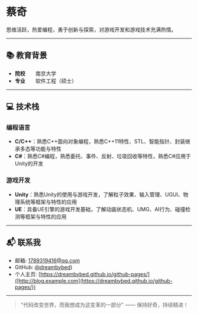 # 蔡奇
  
思维活跃，热爱编程，勇于创新与探索，对游戏开发和游戏技术充满热情。

---

## 📚 教育背景

- **院校**  南京大学  
- **专业**  软件工程（硕士）  


---

## 💻 技术栈

### 编程语言
- **C/C++**：熟悉C++面向对象编程，熟悉C++11特性、STL、智能指针、封装继承多态等功能与特性
- **C#**：熟悉C#编程，熟悉委托、事件、反射、垃圾回收等特性，熟悉C#应用于Unity的开发

### 游戏开发
- **Unity**：熟悉Unity的使用与游戏开发，了解粒子效果、输入管理、UGUI、物理系统等框架与特性的应用
- **UE**：具备UE引擎的游戏开发基础，了解动画状态机、UMG、AI行为、碰撞检测等框架与特性的应用

---


## 📬 联系我

- 邮箱: [1789319416@qq.com](1789319416@qq.com)  
- GitHub: [@dreambybed](https://github.com/dreambybed))  
- 个人主页: [https://dreambybed.github.io/github-pages/]([http://blog.example.com](https://dreambybed.github.io/github-pages/))  

---

> "代码改变世界，而我想成为这变革的一部分" —— 保持好奇，持续精进！

